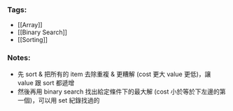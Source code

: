 ### Tags:
- [[Array]]
- [[Binary Search]]
- [[Sorting]]
### Notes:
- 先 sort & 把所有的 item 去除重複 & 更糟解 (cost 更大 value 更低)，讓 value 跟 sort 都遞增
- 然後再用 binary search 找出給定條件下的最大解 (cost 小於等於下左邊的第一個)，可以用 set 紀錄找過的
